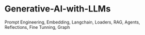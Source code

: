 # Generative-AI-with-LLMs

Prompt Engineering, Embedding, Langchain, Loaders, RAG, Agents, Reflections, Fine Tunning, Graph 
